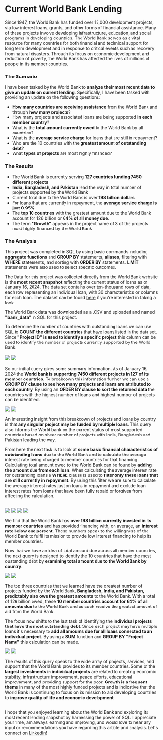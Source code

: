 # Current World Bank Lending

Since 1947, the World Bank has funded over 12,000 development projects, via low interest loans, grants, and other forms of financial assistance. Many of these projects involve developing infrastructure, education, and social programs in developing countries. The World Bank serves as a vital resource for many countries for both financial and technical support for long term development and in response to critical events such as recovery from natural disasters. Through its focus on economic development and reduction of poverty, the World Bank has affected the lives of millions of people in its member countries. 

### The Scenario

I have been tasked by the World Bank to **analyze their most recent data to give an update on current lending**. Specifically, I have been tasked with providing an update on the following questions:
 
- **How many countries are receiving assistance** from the World Bank and through **how many projects**?
- How many projects and associated loans are being supported **in each member country**? 
- What is the **total amount currently owed** to the World Bank by all countries?
- What is the **average service charge** for loans that are still in repayment?
- Who are the 10 countries with the **greatest amount of outstanding debt**?
- What **types of projects** are most highly financed?

### The Results

- The World Bank is currently serving **127 countries funding 7450 different projects**
- **India, Bangladesh, and Pakistan** lead the way in total number of projects supported by the World Bank
- Current total due to the World Bank is over **198 billion dollars**
- For loans that are currently in repayment, the **average service charge is just 0.95%**
- The **top 10 countries** with the greatest amount due to the World Bank account for 126 billion or **64% of all money due**.
- The term **"Growth"** appears in the project name of 3 of the projects most highly financed by the World Bank

### The Analysis

This project was completed in SQL by using basic commands including **aggregate functions** and **GROUP BY** statements, **aliases**, filtering with **WHERE** statements, and sorting with **ORDER BY** statements. **LIMIT** statements were also used to select specific outcomes.

The Data for this project was collected directly from the World Bank website is the **most recent snapshot** reflecting the current status of loans as of January 16, 2024. The data set contains over ten-thousand rows of data, each row representing an individual loan, with 30 characteristics or columns for each loan.  The dataset can be found [here](https://finances.worldbank.org/Loans-and-Credits/IDA-Statement-of-Credits-and-Grants-Latest-Availab/ebmi-69yj/about_data) if you’re interested in taking a look. 

The World Bank data was downloaded as a .CSV and uploaded and named **"bank_data"** in SQL for this project.

To determine the number of countries with outstanding loans we can use SQL to **COUNT the different countries** that have loans listed in the data set. Since **"Project ID" is used to identify a specific project** this column can be used to identify the number of projects currently supported by the World Bank. 
<br/><br/>
<img src="images/SQL Project Query 1.png?raw=true"/>
<img src="images/SQL Project Result 1.png?raw=true"/>
<br/><br/>
So our initial query gives some summary information. As of January 16, 2024 the **World bank is supporting 7450 different projects in 127 of its member countries**. To breakdown this information further we can use a **GROUP BY clause to see how many projects and loans are attributed to each country**. By using an **ORDER BY clause to sort the returned data** the countries with the highest number of loans and highest number of projects can be identified.

<img src="images/SQL Project Query 2.png?raw=true"/>
<img src="images/SQL Project Result 2.png?raw=true"/>

An interesting insight from this breakdown of projects and loans by country is that **any singular project may be funded by multiple loans**. This query also informs the World bank on the current status of most supported countries based on sheer number of projects with India, Bangladesh and Pakistan leading the way.

From here the next task is to look at **some basic financial characteristics of outstanding loans** due to the World Bank and to calculate the average interest rate being charged to member countries for that financing. Calculating total amount owed to the World Bank can be found by **adding the amount due from each loan**. When calculating the average interest rate for outstanding loans a **WHERE** clause is used to **filter only those loans that are still currently in repayment**. By using this filter we are sure to calculate the average interest rates just on loans in repayment and exclude loan interest rates from loans that have been fully repaid or forgiven from affecting the calculation.
<br/><br/>

<img src="images/SQL Project Query 3.png?raw=true"/>
<img src="images/SQL Project Result 3a.png?raw=true"/>
<img src="images/SQL Project Query 4.png?raw=true"/>
<img src="images/SQL Project Result 4a.png?raw=true"/>

We find that the World Bank has **over 198 billion currently invested in its member countries** and has provided financing with, on average, an **interest rate below one percent**. These numbers speak to the willingness of the World Bank to fulfil its mission to provide low interest financing to help its member countries.

Now that we have an idea of total amount due across all member countries, the next query is designed to identify the 10 countries that have the most oustanding debt by **examining total amount due to the World Bank by country**.

<img src="images/SQL Project Query 5.png?raw=true"/>
<img src="images/SQL Project Result 5b.png?raw=true"/>

The top three countries that we learned have the greatest number of projects funded by the World Bank, **Bangladesh, India, and Pakistan, predictably also owe the greatest amounts** to the World Bank. With a total of 126 billion owed, these **10 member countries account for 64% of all amounts due** to the World Bank and as such receive the greatest amount of aid from the World Bank.

The focus now shifts to the last task of identifying the **individual projects that have the most outstanding debt**. Since each project may have multiple loans it's necessary to **add all amounts due for all loans connected to an individual project**. By using a **SUM** function and **GROUP BY "Project Name"** this calculation can be made.  

<img src="images/SQL Project Query 6a.png?raw=true"/>
<img src="images/SQL Project Result 6a.png?raw=true"/>

The results of this query speak to the wide array of projects, services, and support that the World Bank provides to its member countries. Some of the **largest investments in individual projects** are related to creating economic stability, infrastructure improvement, peace efforts, educational improvement, and providing support for the poor. **Growth is a frequent theme** in many of the most highly funded projects and is indicative that the World Bank is continuing to focus on its mission to aid developing countries to **improve quality of life and economic development**.
<br/><br/>

I hope that you enjoyed learning about the World Bank and exploring its most recent lending snapshot by harnessing the power of SQL. I appreciate your time, am always learning and improving, and would love to hear any input or recommendations you have regarding this article and analysis. Let's connect on [LinkedIn](https://www.linkedin.com/in/andrewschenk-pt-mba/)!







